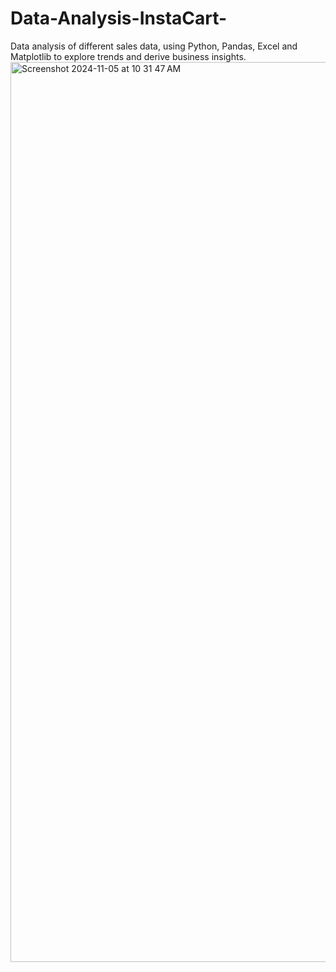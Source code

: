 # Data-Analysis-InstaCart-
Data analysis of different sales data, using Python, Pandas, Excel and Matplotlib to explore trends and derive business insights.
<img width="1440" alt="Screenshot 2024-11-05 at 10 31 47 AM" src="https://github.com/user-attachments/assets/a9fa3f4f-ed01-4f66-bda5-d8d8048712f4">
